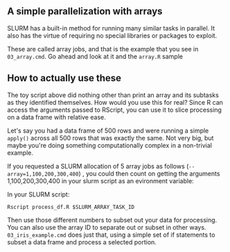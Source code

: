 ## A simple parallelization with arrays

SLURM has a built-in method for running many similar tasks in parallel.
It also has the virtue of requiring no special libraries or packages
to exploit.

These are called array jobs, and that is the example that you see in `03_array.cmd`.
Go ahead and look at it and the `array.R` sample

## How to actually use these

The toy script above did nothing other than print an array and its subtasks as 
they identified themselves. How would you use this for real? Since R can access
the arguments passed to RScript, you can use it to slice processing on a data frame
with relative ease.

Let's say you had a data frame of 500 rows and were running a simple `apply()` across
all 500 rows that was exactly the same. Not very big, but maybe you're doing something
computationally complex in a non-trivial example.

If you requested a SLURM allocation of 5 array jobs as follows (`--array=1,100,200,300,400`)
, you could then count on getting the
arguments 1,100,200,300,400 in your slurm script as an evironment variable:

In your SLURM script:

```shell
Rscript process_df.R $SLURM_ARRAY_TASK_ID
```
Then use those different numbers to subset out your data for processing.
You can also use the array ID to separate out or subset in other ways. `03_iris_example.cmd` does just that,
using a simple set of if statements to subset a data frame and process a selected portion.

